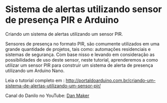# Sistema de alertas utilizando sensor de presença PIR e Arduino
Criando um sistema de alertas utilizando um sensor PIR.

Sensores de presença no formato PIR, são comumente utilizados em uma grande quantidade de projetos, tais como: automações residenciais e sistemas de segurança. Com base nisso e levando em consideração as possibilidades de uso deste sensor, neste tutorial, aprenderemos a como utilizar um sensor PIR para construir um sistema de alerta de presença utilizando um Arduino Nano.

Leia o tutorial completo em : http://portaldoarduino.com.br/criando-um-sistema-de-alertas-utilizando-um-sensor-pir/

Canal do Danilo no YouTube: <a href="https://www.youtube.com/channel/UCZbZ0IEMOoLiDxAGM7KBXwA" target="_blank">Dan Maker</a>
